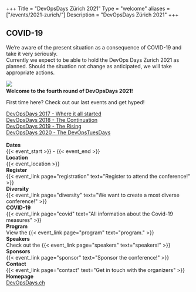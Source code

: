 +++
Title = "DevOpsDays Zürich 2021"
Type = "welcome"
aliases = ["/events/2021-zurich/"]
Description = "DevOpsDays Zürich 2021"
+++

<!-- <div style="text-align:center;">
  {{< event_logo >}}
</div> -->

<div class="row">
  <div class="alert alert-info" role="alert">
    <h2>COVID-19</h2>
    <p>We’re aware of the present situation as a consequence of COVID-19 and take it very seriously. 
    <br>Currently we expect to be able to hold the DevOps Days Zurich 2021 as planned. Should the situation not change as anticipated, we will take appropriate actions.</p>
  </div>
</div>

<img src="/events/2021-zurich/logo.png" style="float:center"/>

<strong>
  <br>Welcome to the fourth round of DevOpsDays 2021!
</strong>

<div class = "row">
  <div class = "col-md-12">
    <p>First time here? Check out our last events and get hyped!</p>
    <a href="https://www.devopsdays.org/events/2017-zurich/welcome/">DevOpsDays 2017 - Where it all started</a></br>
    <a href="https://www.devopsdays.org/events/2018-zurich/welcome/">DevOpsDays 2018 - The Continuation</a></br>
    <a href="https://www.devopsdays.org/events/2019-zurich/welcome/">DevOpsDays 2019 - The Rising</a></br>
    <a href="https://www.devopsdays.org/events/2020-zurich/welcome/">DevOpsDays 2020 - The DevOpsTuesDays</a></br>
  </div>
</div>

<br/>

<div class = "row">
  <div class = "col-md-2">
    <strong>Dates</strong>
  </div>
  <div class = "col-md-8">
    {{< event_start >}} - {{< event_end >}}
  </div>
</div>

<div class = "row">
  <div class = "col-md-2">
    <strong>Location</strong>
  </div>
  <div class = "col-md-8">
    {{< event_location >}}
  </div>
</div>

<div class = "row">
  <div class = "col-md-2">
    <strong>Register</strong>
  </div>
  <div class = "col-md-8">
    {{< event_link page="registration" text="Register to attend the conference!" >}}
  </div>
</div> 
<!--
<div class = "row">
  <div class = "col-md-2">
    <strong>Propose</strong>
  </div>
  <div class = "col-md-8">
    {{< event_link page="propose" text="Propose a talk!" >}}
  </div>
</div> 
-->

<div class = "row">
  <div class = "col-md-2">
    <strong>Diversity</strong>
  </div>
  <div class = "col-md-8">
    {{< event_link page="diversity" text="We want to create a most diverse conference!" >}}
  </div>
</div> 

<div class = "row">
  <div class = "col-md-2">
    <strong>COVID-19</strong>
  </div>
  <div class = "col-md-8">
    {{< event_link page="covid" text="All information about the Covid-19 measures" >}}
  </div>
</div> 

<div class = "row">
  <div class = "col-md-2">
    <strong>Program</strong>
  </div>
  <div class = "col-md-8">
    View the {{< event_link page="program" text="program." >}}
  </div>
</div> 

<div class = "row">
  <div class = "col-md-2">
    <strong>Speakers</strong>
  </div>
  <div class = "col-md-8">
    Check out the {{< event_link page="speakers" text="speakers!" >}}
  </div>
</div> 

<div class = "row">
  <div class = "col-md-2">
    <strong>Sponsors</strong>
  </div>
  <div class = "col-md-8">
    {{< event_link page="sponsor" text="Sponsor the conference!" >}}
  </div>
</div>

<div class = "row">
  <div class = "col-md-2">
    <strong>Contact</strong>
  </div>
  <div class = "col-md-8">
    {{< event_link page="contact" text="Get in touch with the organizers" >}}
  </div>
</div>

<div class = "row">
  <div class = "col-md-2">
    <strong>Homepage</strong>
  </div>
  <div class = "col-md-8">
    <a href="https://wwww.devopsdays.ch/">DevOpsDays.ch</a>
  </div>
</div>

<!-- Uncomment if you added your city twitter name -->
<!--
{{< event_twitter >}}
-->
